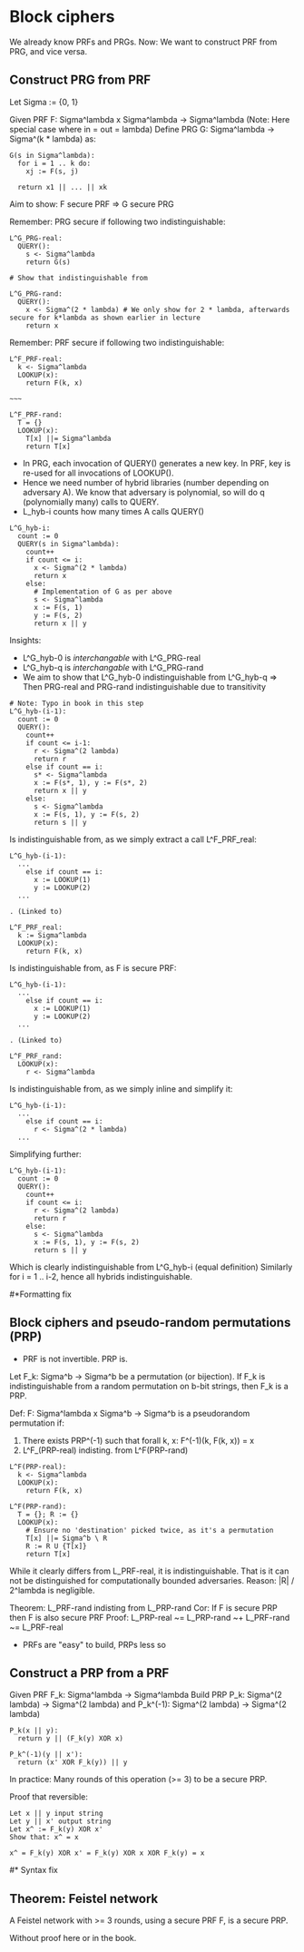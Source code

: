 # Block ciphers

We already know PRFs and PRGs. Now: We want to construct PRF from PRG, and vice
versa.


## Construct PRG from PRF

Let Sigma := {0, 1}

Given PRF F: Sigma^lambda x Sigma^lambda -> Sigma^lambda (Note: Here special case where in = out = lambda)
Define PRG G: Sigma^lambda -> Sigma^(k * lambda) as:

```
G(s in Sigma^lambda):
  for i = 1 .. k do:
    xj := F(s, j)

  return x1 || ... || xk
```

Aim to show: F secure PRF => G secure PRG

Remember: PRG secure if following two indistinguishable:
```
L^G_PRG-real:
  QUERY():
    s <- Sigma^lambda
    return G(s)

# Show that indistinguishable from

L^G_PRG-rand:
  QUERY():
    x <- Sigma^(2 * lambda) # We only show for 2 * lambda, afterwards secure for k*lambda as shown earlier in lecture
    return x
```

Remember: PRF secure if following two indistinguishable:
```
L^F_PRF-real:
  k <- Sigma^lambda
  LOOKUP(x):
    return F(k, x)

~~~

L^F_PRF-rand:
  T = {}
  LOOKUP(x):
    T[x] ||= Sigma^lambda
    return T[x]
```

* In PRG, each invocation of QUERY() generates a new key. In PRF, key is re-used
  for all invocations of LOOKUP().
* Hence we need number of hybrid libraries (number depending on adversary A).
  We know that adversary is polynomial, so will do q (polynomially many) calls
  to QUERY.
* L_hyb-i counts how many times A calls QUERY()

```
L^G_hyb-i:
  count := 0
  QUERY(s in Sigma^lambda):
    count++
    if count <= i:
      x <- Sigma^(2 * lambda)
      return x
    else:
      # Implementation of G as per above
      s <- Sigma^lambda
      x := F(s, 1)
      y := F(s, 2)
      return x || y
```

Insights:
* L^G_hyb-0 is *interchangable* with L^G_PRG-real
* L^G_hyb-q is *interchangable* with L^G_PRG-rand
* We aim to show that L^G_hyb-0 indistinguishable from L^G_hyb-q => Then
  PRG-real and PRG-rand indistinguishable due to transitivity

```
# Note: Typo in book in this step
L^G_hyb-(i-1):
  count := 0
  QUERY():
    count++
    if count <= i-1:
      r <- Sigma^(2 lambda)
      return r
    else if count == i:
      s* <- Sigma^lambda
      x := F(s*, 1), y := F(s*, 2)
      return x || y
    else:
      s <- Sigma^lambda
      x := F(s, 1), y := F(s, 2)
      return s || y
```

Is indistinguishable from, as we simply extract a call L^F_PRF_real:

```
L^G_hyb-(i-1):
  ...
    else if count == i:
      x := LOOKUP(1)
      y := LOOKUP(2)
  ...

. (Linked to)

L^F_PRF_real:
  k := Sigma^lambda
  LOOKUP(x):
    return F(k, x)
```

Is indistinguishable from, as F is secure PRF:

```
L^G_hyb-(i-1):
  ...
    else if count == i:
      x := LOOKUP(1)
      y := LOOKUP(2)
  ...

. (Linked to)

L^F_PRF_rand:
  LOOKUP(x):
    r <- Sigma^lambda
```

Is indistinguishable from, as we simply inline and simplify it:

```
L^G_hyb-(i-1):
  ...
    else if count == i:
      r <- Sigma^(2 * lambda)
  ...
```

Simplifying further:
```
L^G_hyb-(i-1):
  count := 0
  QUERY():
    count++
    if count <= i:
      r <- Sigma^(2 lambda)
      return r
    else:
      s <- Sigma^lambda
      x := F(s, 1), y := F(s, 2)
      return s || y
```

Which is clearly indistinguishable from L^G_hyb-i (equal definition)
Similarly for i = 1 .. i-2, hence all hybrids indistinguishable.

#*Formatting fix

## Block ciphers and pseudo-random permutations (PRP)

* PRF is not invertible. PRP is.

Let F_k: Sigma^b -> Sigma^b be a permutation (or bijection).
If F_k is indistinguishable from a random permutation on b-bit strings, then F_k is a PRP.

Def: F: Sigma^lambda x Sigma^b -> Sigma^b is a pseudorandom permutation if:
1) There exists PRP^(-1) such that forall k, x: F^(-1)(k, F(k, x)) = x
2) L^F_(PRP-real) indisting. from L^F(PRP-rand)

```
L^F(PRP-real):
  k <- Sigma^lambda
  LOOKUP(x):
    return F(k, x)

L^F(PRP-rand):
  T = {}; R := {}
  LOOKUP(x):
    # Ensure no 'destination' picked twice, as it's a permutation
    T[x] ||= Sigma^b \ R
    R := R U {T[x]}
    return T[x]
```

While it clearly differs from L_PRF-real, it is indistinguishable. That is it
can not be distinguished for computationally bounded adversaries. Reason: |R| /
2^lambda is negligible.

Theorem: L_PRF-rand indisting from L_PRP-rand
Cor: If F is secure PRP then F is also secure PRF
Proof: L_PRP-real ~= L_PRP-rand ~+ L_PRF-rand ~= L_PRF-real

* PRFs are "easy" to build, PRPs less so

## Construct a PRP from a PRF

Given PRF F_k: Sigma^lambda -> Sigma^lambda
Build PRP P_k: Sigma^(2 lambda) -> Sigma^(2 lambda)
and       P_k^(-1): Sigma^(2 lambda) -> Sigma^(2 lambda)

```
P_k(x || y):
  return y || (F_k(y) XOR x)

P_k^(-1)(y || x'):
  return (x' XOR F_k(y)) || y
```

In practice: Many rounds of this operation (>= 3) to be a secure PRP.

Proof that reversible:

```
Let x || y input string
Let y || x' output string
Let x^ := F_k(y) XOR x'
Show that: x^ = x

x^ = F_k(y) XOR x' = F_k(y) XOR x XOR F_k(y) = x
```

#* Syntax fix

## Theorem: Feistel network

A Feistel network with >= 3 rounds, using a secure PRF F, is a secure PRP.

Without proof here or in the book.
